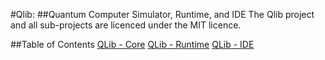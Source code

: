 #Qlib: 
##Quantum Computer Simulator, Runtime, and IDE
The Qlib project and all sub-projects are licenced under the MIT licence.

##Table of Contents
[QLib - Core](doc/core)
[QLib - Runtime](doc/runtime)
[QLib - IDE](doc/ide)
